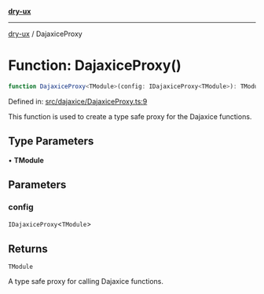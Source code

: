 [**dry-ux**](../README.md)

***

[dry-ux](../globals.md) / DajaxiceProxy

# Function: DajaxiceProxy()

```ts
function DajaxiceProxy<TModule>(config: IDajaxiceProxy<TModule>): TModule
```

Defined in: [src/dajaxice/DajaxiceProxy.ts:9](https://github.com/navedr/dry-ux/blob/fa9fb1e7600855fffa8e3918bf7bfc6bfd8c02b5/src/dajaxice/DajaxiceProxy.ts#L9)

This function is used to create a type safe proxy for the Dajaxice functions.

## Type Parameters

• **TModule**

## Parameters

### config

`IDajaxiceProxy`\<`TModule`\>

## Returns

`TModule`

A type safe proxy for calling Dajaxice functions.
